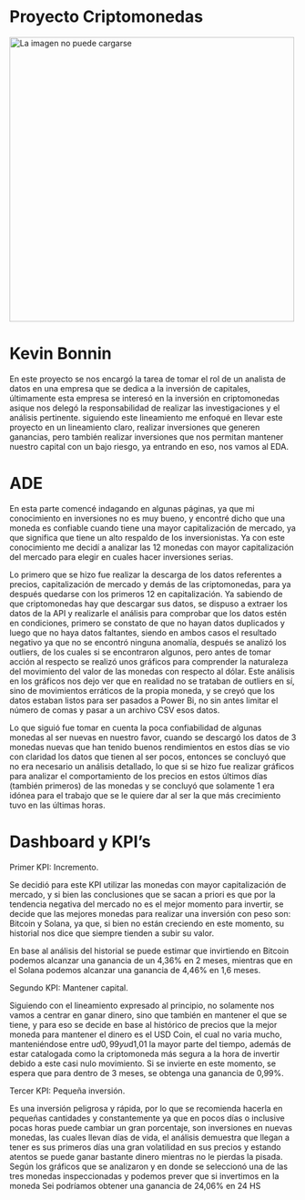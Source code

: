 # Proyecto Criptomonedas
<img src= "https://es.investing.com/academy/wp-content/uploads/sites/4/2022/04/Crypto-Mineria-de-criptomonedas.jpg" alt="La imagen no puede cargarse" width="500" height="500">

# Kevin Bonnin

En este proyecto se nos encargó la tarea de tomar el rol de un analista de datos en una empresa que se dedica a la inversión de capitales, últimamente esta empresa se interesó en la inversión en criptomonedas asique nos delegó la responsabilidad de realizar las investigaciones y el análisis pertinente. siguiendo este lineamiento me enfoqué en llevar este proyecto en un lineamiento claro, realizar inversiones que generen ganancias, pero también realizar inversiones que nos permitan mantener nuestro capital con un bajo riesgo, ya entrando en eso, nos vamos al EDA.

# ADE

En esta parte comencé indagando en algunas páginas, ya que mi conocimiento en inversiones no es muy bueno, y encontré dicho que una moneda es confiable cuando tiene una mayor capitalización de mercado, ya que significa que tiene un alto respaldo de los inversionistas. Ya con este conocimiento me decidí a analizar las 12 monedas con mayor capitalización del mercado para elegir en cuales hacer inversiones serias.

Lo primero que se hizo fue realizar la descarga de los datos referentes a precios, capitalización de mercado y demás de las criptomonedas, para ya después quedarse con los primeros 12 en capitalización. Ya sabiendo de que criptomonedas hay que descargar sus datos, se dispuso a extraer los datos de la API y realizarle el análisis para comprobar que los datos estén en condiciones, primero se constato de que no hayan datos duplicados y luego que no haya datos faltantes, siendo en ambos casos el resultado negativo ya que no se encontró ninguna anomalía, después se analizó los outliers, de los cuales si se encontraron algunos, pero antes de tomar acción al respecto se realizó unos gráficos para comprender la naturaleza del movimiento del valor de las monedas con respecto al dólar. Este análisis en los gráficos nos dejo ver que en realidad no se trataban de outliers en sí, sino de movimientos erráticos de la propia moneda, y se creyó que los datos estaban listos para ser pasados a Power Bi, no sin antes limitar el número de comas y pasar a un archivo CSV esos datos.

Lo que siguió fue tomar en cuenta la poca confiabilidad de algunas monedas al ser nuevas en nuestro favor, cuando se descargó los datos de 3 monedas nuevas que han tenido buenos rendimientos en estos días se vio con claridad los datos que tienen al ser pocos, entonces se concluyó que no era necesario un análisis detallado, lo que si se hizo fue realizar gráficos para analizar el comportamiento de los precios en estos últimos días (también primeros) de las monedas y se concluyó que solamente 1 era idónea para el trabajo que se le quiere dar al ser la que más crecimiento tuvo en las últimas horas.

# Dashboard y KPI’s

Primer KPI: Incremento.

Se decidió para este KPI utilizar las monedas con mayor capitalización de mercado, y si bien las conclusiones que se sacan a priori es que por la tendencia negativa del mercado no es el mejor momento para invertir, se decide que las mejores monedas para realizar una inversión con peso son: Bitcoin y Solana, ya que, si bien no están creciendo en este momento, su historial nos dice que siempre tienden a subir su valor.

En base al análisis del historial se puede estimar que invirtiendo en Bitcoin podemos alcanzar una ganancia de un 4,36% en 2 meses, mientras que en el Solana podemos alcanzar una ganancia de 4,46% en 1,6 meses.

Segundo KPI: Mantener capital.

Siguiendo con el lineamiento expresado al principio, no solamente nos vamos a centrar en ganar dinero, sino que también en mantener el que se tiene, y para eso se decide en base al histórico de precios que la mejor moneda para mantener el dinero es el USD Coin, el cual no varia mucho, manteniéndose entre u$d0,99 y u$d1,01 la mayor parte del tiempo, además de estar catalogada como la criptomoneda más segura a la hora de invertir debido a este casi nulo movimiento. Si se invierte en este momento, se espera que para dentro de 3 meses, se obtenga una ganancia de 0,99%.

Tercer KPI: Pequeña inversión.

Es una inversión peligrosa y rápida, por lo que se recomienda hacerla en pequeñas cantidades y constantemente ya que en pocos días o inclusive pocas horas puede cambiar un gran porcentaje, son inversiones en nuevas monedas, las cuales llevan días de vida, el análisis demuestra que llegan a tener es sus primeros días una gran volatilidad en sus precios y estando atentos se puede ganar bastante dinero mientras no le pierdas la pisada. Según los gráficos que se analizaron y en donde se seleccionó una de las tres monedas inspeccionadas y podemos prever que si invertimos en la moneda Sei podríamos obtener una ganancia de 24,06% en 24 HS 
